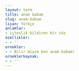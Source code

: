 ```yaml
---
layout: term
title: anam babam
slug: anam-babam
lisan: Türkçe
anlamlar:
- içtenlik bildiren bir söz
ozellikler:
- - ''
ornekler:
- - Bilir miyim ben anam babam!
orneklerkaynak:
- - ''
---
```

